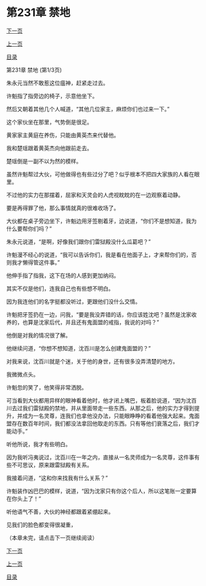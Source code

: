 <h1>第231章    禁地</h1>
            <div><p><a href="./0691_%E7%AC%AC231%E7%AB%A0_%E7%A6%81%E5%9C%B0.md">下一页</a></p><p><a href="./0689_%E7%AC%AC230%E7%AB%A0_%E9%9B%B7%E7%8B%B1%E6%AE%BF.md">上一页</a></p><p><a href="../">目录</a></p></div>
            <div><p>第231章    禁地 (第1/3页)</p><p>朱永元当然不敢惹这位瘟神，赶紧走过去。</p><p>许魁指了指旁边的椅子，示意他坐下。</p><p>然后又朝着其他几个人喊道，“其他几位家主，麻烦你们也过来一下。”</p><p>这个家伙坐在那里，气势倒是很足。</p><p>黄家家主黄庭在养伤，只能由黄英杰来代替他。</p><p>我和楚瑶跟着黄英杰向他跟前走去。</p><p>楚瑶倒是一副不以为然的模样。</p><p>虽然许魁帮过大伙，可他做得也有些过分了吧？似乎根本不把四大家族的人看在眼里。</p><p>不过他的实力在那摆着，屈家和天灵会的人虎视眈眈的在一边观察着动静。</p><p>要是再得罪了他，那么事情就真的很难收场了。</p><p>大伙都在桌子旁边坐下，许魁边用牙签剔着牙，边说道，“你们不是想知道，我为什么要帮你们吗？”</p><p>朱永元说道，“是啊，好像我们跟你们雷狱殿没什么瓜葛吧？”</p><p>许魁漫不经心的说道，“我可以告诉你们，我是看在他面子上，才来帮你们的，否则我才懒得管这件事。”</p><p>他伸手指了指我，这下在场的人感到更加纳闷。</p><p>其实不仅是他们，连我自己也有些想不明白。</p><p>因为我连他们的名字挺都没听过，更跟他们没什么交情。</p><p>许魁把牙签扔在一边，问我，“要是我没弄错的话，你应该姓沈吧？虽然是沈家收养的，也算是沈家后代，并且还有鬼面盟的戒指，我说的对吗？”</p><p>他倒是对我的情况很了解。</p><p>他继续问道，“你想不想知道，沈百川是怎么创建鬼面盟的？”</p><p>对我来说，沈百川就是个迷，关于他的身世，还有很多没弄清楚的地方。</p><p>我微微点头。</p><p>许魁忽的笑了，他笑得非常洒脱。</p><p>可当看到大伙都用异样的眼神看着他时，他才闭上嘴巴，板着脸说道，“因为沈百川去过我们雷狱殿的禁地，并从里面带走一些东西。从那之后，他的实力才得到提升，并成为一名灵尊，连我们也拿他没办法，只能眼睁睁的看着他强大起来。鬼面盟存在数百年时间，我们都没法拿回他取走的东西。只有等他们衰落之后，我们才能动手。”</p><p>听他所说，我才有些明白。</p><p>因为我听冯夷说过，沈百川在一年之内，直接从一名灵师成为一名灵尊，这件事有些不可思议，原来跟雷狱殿有关系。</p><p>我接着问道，“这和你来找我有什么关系？”</p><p>许魁装作凶巴巴的模样，说道，“因为沈家只有你这个后人，所以这笔账一定要算在你头上了！”</p><p>听他语气不善，大伙的神经都跟着紧绷起来。</p><p>见我们的脸色都变得很凝重，</p><p>（本章未完，请点击下一页继续阅读）</p></div>
            <div><p><a href="./0691_%E7%AC%AC231%E7%AB%A0_%E7%A6%81%E5%9C%B0.md">下一页</a></p><p><a href="./0689_%E7%AC%AC230%E7%AB%A0_%E9%9B%B7%E7%8B%B1%E6%AE%BF.md">上一页</a></p><p><a href="../">目录</a></p></div>